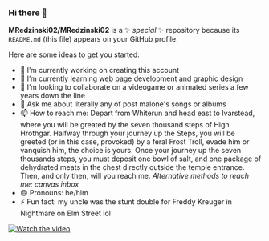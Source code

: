 ### Hi there 👋


**MRedzinski02/MRedzinski02** is a ✨ _special_ ✨ repository because its `README.md` (this file) appears on your GitHub profile.

Here are some ideas to get you started:

- 🔭 I’m currently working on creating this account
- 🌱 I’m currently learning web page development and graphic design
- 👯 I’m looking to collaborate on a videogame or animated series a few years down the line
- 💬 Ask me about literally any of post malone's songs or albums
- 📫 How to reach me: Depart from Whiterun and head east to Ivarstead, where you will be greated by the seven thousand steps of High Hrothgar. Halfway through your journey up the Steps, you will be greeted (or in this case, provoked) by a feral Frost Troll, evade him or vanquish him, the choice is yours. Once your journey up the seven thousands steps, you must deposit one bowl of salt, and one package of dehydrated meats in the chest directly outside the temple entrance. Then, and only then, will you reach me. *Alternative methods to reach me: canvas inbox*
- 😄 Pronouns: he/him
- ⚡ Fun fact: my uncle was the stunt double for Freddy Kreuger in Nightmare on Elm Street lol

[![Watch the video](https://imgur.com/ijWEgZr.png)](https://www.youtube.com/watch?v=4Ukh9aQBzWc)
